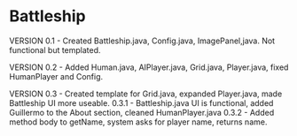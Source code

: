 Battleship
==========
VERSION 0.1 - Created Battleship.java, Config.java, ImagePanel,java. Not functional but templated.

VERSION 0.2 - Added Human.java, AIPlayer.java, Grid.java, Player.java, fixed HumanPlayer and Config.

VERSION 0.3 - Created template for Grid.java, expanded Player.java, made Battleship UI more useable.
    0.3.1 - Battleship.java UI is functional, added Guillermo to the About section, cleaned HumanPlayer.java
	0.3.2 - Added method body to getName, system asks for player name, returns name.